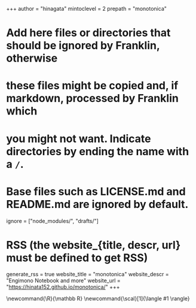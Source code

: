 <!--
Add here global page variables to use throughout your website.
-->
+++
author = "hinagata"
mintoclevel = 2
prepath = "monotonica"

# Add here files or directories that should be ignored by Franklin, otherwise
# these files might be copied and, if markdown, processed by Franklin which
# you might not want. Indicate directories by ending the name with a `/`.
# Base files such as LICENSE.md and README.md are ignored by default.
ignore = ["node_modules/", "drafts/"]

# RSS (the website_{title, descr, url} must be defined to get RSS)
generate_rss = true
website_title = "monotonica"
website_descr = "Engimono Notebook and more"
website_url   = "https://hinata152.github.io/monotonica/"
+++

<!--
Add here global latex commands to use throughout your pages.
-->
\newcommand{\R}{\mathbb R}
\newcommand{\scal}[1]{\langle #1 \rangle}
